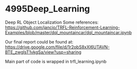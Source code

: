 # 4995Deep_Learning
Deep RL Object Localization 
Some references:
https://github.com/jancio/TRFL-Reinforcement-Learning-Examples/blob/master/dql_mountaincar/dql_mountaincar.ipynb

Our final report could be found at:
https://drive.google.com/file/d/1r2obS8xXI6UTAVN-BTE_zwgIsT1vkgSa/view?usp=sharing

Main part of code is wrapped in trfl_learning.ipynb
